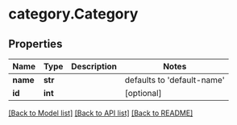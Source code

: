 # category.Category

## Properties
Name | Type | Description | Notes
------------ | ------------- | ------------- | -------------
**name** | **str** |  | defaults to 'default-name'
**id** | **int** |  | [optional] 

[[Back to Model list]](../README.md#documentation-for-models) [[Back to API list]](../README.md#documentation-for-api-endpoints) [[Back to README]](../README.md)


